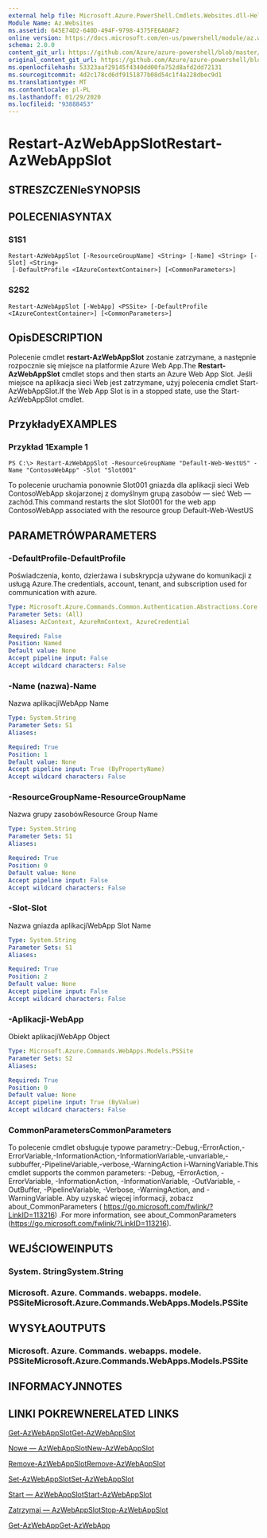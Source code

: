 ```yaml
---
external help file: Microsoft.Azure.PowerShell.Cmdlets.Websites.dll-Help.xml
Module Name: Az.Websites
ms.assetid: 645E74D2-640D-494F-9798-4375FE6A0AF2
online version: https://docs.microsoft.com/en-us/powershell/module/az.websites/restart-azwebappslot
schema: 2.0.0
content_git_url: https://github.com/Azure/azure-powershell/blob/master/src/Websites/Websites/help/Restart-AzWebAppSlot.md
original_content_git_url: https://github.com/Azure/azure-powershell/blob/master/src/Websites/Websites/help/Restart-AzWebAppSlot.md
ms.openlocfilehash: 53323aaf29145f4340dd00fa752d8afd2dd72131
ms.sourcegitcommit: 4d2c178cd6df9151877b08d54c1f4a228dbec9d1
ms.translationtype: MT
ms.contentlocale: pl-PL
ms.lasthandoff: 01/29/2020
ms.locfileid: "93888453"
---
```

# <span data-ttu-id="ad57b-101">Restart-AzWebAppSlot</span><span class="sxs-lookup"><span data-stu-id="ad57b-101">Restart-AzWebAppSlot</span></span>

## <span data-ttu-id="ad57b-102">STRESZCZENIe</span><span class="sxs-lookup"><span data-stu-id="ad57b-102">SYNOPSIS</span></span>

## <span data-ttu-id="ad57b-103">POLECENIA</span><span class="sxs-lookup"><span data-stu-id="ad57b-103">SYNTAX</span></span>

### <span data-ttu-id="ad57b-104">S1</span><span class="sxs-lookup"><span data-stu-id="ad57b-104">S1</span></span>
```
Restart-AzWebAppSlot [-ResourceGroupName] <String> [-Name] <String> [-Slot] <String>
 [-DefaultProfile <IAzureContextContainer>] [<CommonParameters>]
```

### <span data-ttu-id="ad57b-105">S2</span><span class="sxs-lookup"><span data-stu-id="ad57b-105">S2</span></span>
```
Restart-AzWebAppSlot [-WebApp] <PSSite> [-DefaultProfile <IAzureContextContainer>] [<CommonParameters>]
```

## <span data-ttu-id="ad57b-106">Opis</span><span class="sxs-lookup"><span data-stu-id="ad57b-106">DESCRIPTION</span></span>
<span data-ttu-id="ad57b-107">Polecenie cmdlet **restart-AzWebAppSlot** zostanie zatrzymane, a następnie rozpocznie się miejsce na platformie Azure Web App.</span><span class="sxs-lookup"><span data-stu-id="ad57b-107">The **Restart-AzWebAppSlot** cmdlet stops and then starts an Azure Web App Slot.</span></span>
<span data-ttu-id="ad57b-108">Jeśli miejsce na aplikacja sieci Web jest zatrzymane, użyj polecenia cmdlet Start-AzWebAppSlot.</span><span class="sxs-lookup"><span data-stu-id="ad57b-108">If the Web App Slot is in a stopped state, use the Start-AzWebAppSlot cmdlet.</span></span>

## <span data-ttu-id="ad57b-109">Przykłady</span><span class="sxs-lookup"><span data-stu-id="ad57b-109">EXAMPLES</span></span>

### <span data-ttu-id="ad57b-110">Przykład 1</span><span class="sxs-lookup"><span data-stu-id="ad57b-110">Example 1</span></span>
```
PS C:\> Restart-AzWebAppSlot -ResourceGroupName "Default-Web-WestUS" -Name "ContosoWebApp" -Slot "Slot001"
```

<span data-ttu-id="ad57b-111">To polecenie uruchamia ponownie Slot001 gniazda dla aplikacji sieci Web ContosoWebApp skojarzonej z domyślnym grupą zasobów — sieć Web — zachód.</span><span class="sxs-lookup"><span data-stu-id="ad57b-111">This command restarts the slot Slot001 for the web app ContosoWebApp associated with the resource group Default-Web-WestUS</span></span>

## <span data-ttu-id="ad57b-112">PARAMETRÓW</span><span class="sxs-lookup"><span data-stu-id="ad57b-112">PARAMETERS</span></span>

### <span data-ttu-id="ad57b-113">-DefaultProfile</span><span class="sxs-lookup"><span data-stu-id="ad57b-113">-DefaultProfile</span></span>
<span data-ttu-id="ad57b-114">Poświadczenia, konto, dzierżawa i subskrypcja używane do komunikacji z usługą Azure.</span><span class="sxs-lookup"><span data-stu-id="ad57b-114">The credentials, account, tenant, and subscription used for communication with azure.</span></span>

```yaml
Type: Microsoft.Azure.Commands.Common.Authentication.Abstractions.Core.IAzureContextContainer
Parameter Sets: (All)
Aliases: AzContext, AzureRmContext, AzureCredential

Required: False
Position: Named
Default value: None
Accept pipeline input: False
Accept wildcard characters: False
```

### <span data-ttu-id="ad57b-115">-Name (nazwa)</span><span class="sxs-lookup"><span data-stu-id="ad57b-115">-Name</span></span>
<span data-ttu-id="ad57b-116">Nazwa aplikacji</span><span class="sxs-lookup"><span data-stu-id="ad57b-116">WebApp Name</span></span>

```yaml
Type: System.String
Parameter Sets: S1
Aliases:

Required: True
Position: 1
Default value: None
Accept pipeline input: True (ByPropertyName)
Accept wildcard characters: False
```

### <span data-ttu-id="ad57b-117">-ResourceGroupName</span><span class="sxs-lookup"><span data-stu-id="ad57b-117">-ResourceGroupName</span></span>
<span data-ttu-id="ad57b-118">Nazwa grupy zasobów</span><span class="sxs-lookup"><span data-stu-id="ad57b-118">Resource Group Name</span></span>

```yaml
Type: System.String
Parameter Sets: S1
Aliases:

Required: True
Position: 0
Default value: None
Accept pipeline input: False
Accept wildcard characters: False
```

### <span data-ttu-id="ad57b-119">-Slot</span><span class="sxs-lookup"><span data-stu-id="ad57b-119">-Slot</span></span>
<span data-ttu-id="ad57b-120">Nazwa gniazda aplikacji</span><span class="sxs-lookup"><span data-stu-id="ad57b-120">WebApp Slot Name</span></span>

```yaml
Type: System.String
Parameter Sets: S1
Aliases:

Required: True
Position: 2
Default value: None
Accept pipeline input: False
Accept wildcard characters: False
```

### <span data-ttu-id="ad57b-121">-Aplikacji</span><span class="sxs-lookup"><span data-stu-id="ad57b-121">-WebApp</span></span>
<span data-ttu-id="ad57b-122">Obiekt aplikacji</span><span class="sxs-lookup"><span data-stu-id="ad57b-122">WebApp Object</span></span>

```yaml
Type: Microsoft.Azure.Commands.WebApps.Models.PSSite
Parameter Sets: S2
Aliases:

Required: True
Position: 0
Default value: None
Accept pipeline input: True (ByValue)
Accept wildcard characters: False
```

### <span data-ttu-id="ad57b-123">CommonParameters</span><span class="sxs-lookup"><span data-stu-id="ad57b-123">CommonParameters</span></span>
<span data-ttu-id="ad57b-124">To polecenie cmdlet obsługuje typowe parametry:-Debug,-ErrorAction,-ErrorVariable,-InformationAction,-InformationVariable,-unvariable,-subbuffer,-PipelineVariable,-verbose,-WarningAction i-WarningVariable.</span><span class="sxs-lookup"><span data-stu-id="ad57b-124">This cmdlet supports the common parameters: -Debug, -ErrorAction, -ErrorVariable, -InformationAction, -InformationVariable, -OutVariable, -OutBuffer, -PipelineVariable, -Verbose, -WarningAction, and -WarningVariable.</span></span> <span data-ttu-id="ad57b-125">Aby uzyskać więcej informacji, zobacz about_CommonParameters ( https://go.microsoft.com/fwlink/?LinkID=113216) .</span><span class="sxs-lookup"><span data-stu-id="ad57b-125">For more information, see about_CommonParameters (https://go.microsoft.com/fwlink/?LinkID=113216).</span></span>

## <span data-ttu-id="ad57b-126">WEJŚCIOWE</span><span class="sxs-lookup"><span data-stu-id="ad57b-126">INPUTS</span></span>

### <span data-ttu-id="ad57b-127">System. String</span><span class="sxs-lookup"><span data-stu-id="ad57b-127">System.String</span></span>

### <span data-ttu-id="ad57b-128">Microsoft. Azure. Commands. webapps. modele. PSSite</span><span class="sxs-lookup"><span data-stu-id="ad57b-128">Microsoft.Azure.Commands.WebApps.Models.PSSite</span></span>

## <span data-ttu-id="ad57b-129">WYSYŁA</span><span class="sxs-lookup"><span data-stu-id="ad57b-129">OUTPUTS</span></span>

### <span data-ttu-id="ad57b-130">Microsoft. Azure. Commands. webapps. modele. PSSite</span><span class="sxs-lookup"><span data-stu-id="ad57b-130">Microsoft.Azure.Commands.WebApps.Models.PSSite</span></span>

## <span data-ttu-id="ad57b-131">INFORMACYJN</span><span class="sxs-lookup"><span data-stu-id="ad57b-131">NOTES</span></span>

## <span data-ttu-id="ad57b-132">LINKI POKREWNE</span><span class="sxs-lookup"><span data-stu-id="ad57b-132">RELATED LINKS</span></span>

[<span data-ttu-id="ad57b-133">Get-AzWebAppSlot</span><span class="sxs-lookup"><span data-stu-id="ad57b-133">Get-AzWebAppSlot</span></span>](./Get-AzWebAppSlot.md)

[<span data-ttu-id="ad57b-134">Nowe — AzWebAppSlot</span><span class="sxs-lookup"><span data-stu-id="ad57b-134">New-AzWebAppSlot</span></span>](./New-AzWebAppSlot.md)

[<span data-ttu-id="ad57b-135">Remove-AzWebAppSlot</span><span class="sxs-lookup"><span data-stu-id="ad57b-135">Remove-AzWebAppSlot</span></span>](./Remove-AzWebAppSlot.md)

[<span data-ttu-id="ad57b-136">Set-AzWebAppSlot</span><span class="sxs-lookup"><span data-stu-id="ad57b-136">Set-AzWebAppSlot</span></span>](./Set-AzWebAppSlot.md)

[<span data-ttu-id="ad57b-137">Start — AzWebAppSlot</span><span class="sxs-lookup"><span data-stu-id="ad57b-137">Start-AzWebAppSlot</span></span>](./Start-AzWebAppSlot.md)

[<span data-ttu-id="ad57b-138">Zatrzymaj — AzWebAppSlot</span><span class="sxs-lookup"><span data-stu-id="ad57b-138">Stop-AzWebAppSlot</span></span>](./Stop-AzWebAppSlot.md)

[<span data-ttu-id="ad57b-139">Get-AzWebApp</span><span class="sxs-lookup"><span data-stu-id="ad57b-139">Get-AzWebApp</span></span>](./Get-AzWebApp.md)
